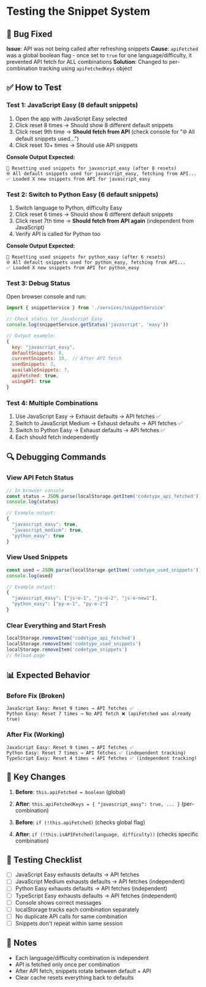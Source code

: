 # Testing the Snippet System

## 🐛 Bug Fixed
**Issue**: API was not being called after refreshing snippets
**Cause**: `apiFetched` was a global boolean flag - once set to `true` for one language/difficulty, it prevented API fetch for ALL combinations
**Solution**: Changed to per-combination tracking using `apiFetchedKeys` object

## ✅ How to Test

### Test 1: JavaScript Easy (8 default snippets)
1. Open the app with JavaScript Easy selected
2. Click reset 8 times → Should show 8 different default snippets
3. Click reset 9th time → **Should fetch from API** (check console for "🌐 All default snippets used...")
4. Click reset 10+ times → Should use API snippets

**Console Output Expected:**
```
🔄 Resetting used snippets for javascript_easy (after 8 resets)
🌐 All default snippets used for javascript_easy, fetching from API...
✅ Loaded X new snippets from API for javascript_easy
```

### Test 2: Switch to Python Easy (6 default snippets)
1. Switch language to Python, difficulty Easy
2. Click reset 6 times → Should show 6 different default snippets
3. Click reset 7th time → **Should fetch from API again** (independent from JavaScript)
4. Verify API is called for Python too

**Console Output Expected:**
```
🔄 Resetting used snippets for python_easy (after 6 resets)
🌐 All default snippets used for python_easy, fetching from API...
✅ Loaded X new snippets from API for python_easy
```

### Test 3: Debug Status
Open browser console and run:
```javascript
import { snippetService } from './services/snippetService'

// Check status for JavaScript Easy
console.log(snippetService.getStatus('javascript', 'easy'))

// Output example:
{
  key: "javascript_easy",
  defaultSnippets: 8,
  currentSnippets: 10,  // After API fetch
  usedSnippets: 3,
  availableSnippets: 7,
  apiFetched: true,
  usingAPI: true
}
```

### Test 4: Multiple Combinations
1. Use JavaScript Easy → Exhaust defaults → API fetches ✅
2. Switch to JavaScript Medium → Exhaust defaults → API fetches ✅
3. Switch to Python Easy → Exhaust defaults → API fetches ✅
4. Each should fetch independently

## 🔍 Debugging Commands

### View API Fetch Status
```javascript
// In browser console
const status = JSON.parse(localStorage.getItem('codetype_api_fetched'))
console.log(status)

// Example output:
{
  "javascript_easy": true,
  "javascript_medium": true,
  "python_easy": true
}
```

### View Used Snippets
```javascript
const used = JSON.parse(localStorage.getItem('codetype_used_snippets'))
console.log(used)

// Example output:
{
  "javascript_easy": ["js-e-1", "js-e-2", "js-e-new1"],
  "python_easy": ["py-e-1", "py-e-2"]
}
```

### Clear Everything and Start Fresh
```javascript
localStorage.removeItem('codetype_api_fetched')
localStorage.removeItem('codetype_used_snippets')
localStorage.removeItem('codetype_snippets')
// Reload page
```

## 📊 Expected Behavior

### Before Fix (Broken)
```
JavaScript Easy: Reset 9 times → API fetches ✅
Python Easy: Reset 7 times → No API fetch ❌ (apiFetched was already true)
```

### After Fix (Working)
```
JavaScript Easy: Reset 9 times → API fetches ✅
Python Easy: Reset 7 times → API fetches ✅ (independent tracking)
TypeScript Easy: Reset 4 times → API fetches ✅ (independent tracking)
```

## 🎯 Key Changes

1. **Before**: `this.apiFetched = boolean` (global)
2. **After**: `this.apiFetchedKeys = { "javascript_easy": true, ... }` (per-combination)

3. **Before**: `if (!this.apiFetched)` (checks global flag)
4. **After**: `if (!this.isAPIFetched(language, difficulty))` (checks specific combination)

## 🚀 Testing Checklist

- [ ] JavaScript Easy exhausts defaults → API fetches
- [ ] JavaScript Medium exhausts defaults → API fetches (independent)
- [ ] Python Easy exhausts defaults → API fetches (independent)
- [ ] TypeScript Easy exhausts defaults → API fetches (independent)
- [ ] Console shows correct messages
- [ ] localStorage tracks each combination separately
- [ ] No duplicate API calls for same combination
- [ ] Snippets don't repeat within same session

## 📝 Notes

- Each language/difficulty combination is independent
- API is fetched only once per combination
- After API fetch, snippets rotate between default + API
- Clear cache resets everything back to defaults
